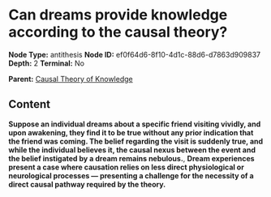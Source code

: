 # Can dreams provide knowledge according to the causal theory?

**Node Type:** antithesis
**Node ID:** ef0f64d6-8f10-4d1c-88d6-d7863d909837
**Depth:** 2
**Terminal:** No

**Parent:** [Causal Theory of Knowledge](causal-theory-of-knowledge.md)

## Content

**Suppose an individual dreams about a specific friend visiting vividly, and upon awakening, they find it to be true without any prior indication that the friend was coming. The belief regarding the visit is suddenly true, and while the individual believes it, the causal nexus between the event and the belief instigated by a dream remains nebulous.**, **Dream experiences present a case where causation relies on less direct physiological or neurological processes — presenting a challenge for the necessity of a direct causal pathway required by the theory.**
